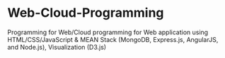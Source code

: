 # Web-Cloud-Programming
Programming for Web/Cloud programming for Web application using HTML/CSS/JavaScript &amp; MEAN Stack (MongoDB, Express.js, AngularJS, and Node.js), Visualization (D3.js)

